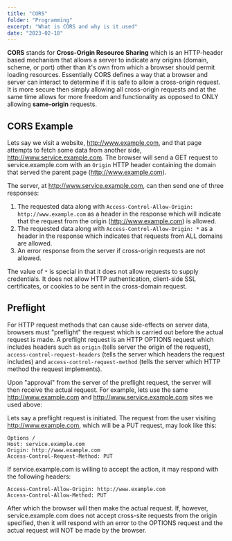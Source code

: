 ```yaml
---
title: "CORS"
folder: "Programming"
excerpt: "What is CORS and why is it used"
date: "2023-02-18"
---
```


**CORS** stands for **Cross-Origin Resource Sharing** which is an HTTP-header based mechanism that allows a server to indicate any origins (domain, scheme, or port) other than it's own from which a browser should permit loading resources. Essentially CORS defines a way that a browser and server can interact to determine if it is safe to allow a cross-origin request. It is more secure then simply allowing all cross-origin requests and at the same time allows for more freedom and functionality as opposed to ONLY allowing **same-origin** requests.

## CORS Example

Lets say we visit a website, http://www.example.com, and that page attempts to fetch some data from another side, http://www.service.example.com. The browser will send a GET request to service.example.com with an `Origin` HTTP header containing the domain that served the parent page (http://www.example.com).

The server, at http://www.service.example.com, can then send one of three responses:

1. The requested data along with `Access-Control-Allow-Origin: http://www.example.com` as a header in the response which will indicate that the request from the origin (http://www.example.com) is allowed.
2. The requested data along with `Access-Control-Allow-Origin: *` as a header in the response which indicates that requests from ALL domains are allowed.
3. An error response from the server if cross-origin requests are not allowed.

The value of `*` is special in that it does not allow requests to supply credentials. It does not allow HTTP authentication, client-side SSL certificates, or cookies to be sent in the cross-domain request.

## Preflight

For HTTP request methods that can cause side-effects on server data, browsers must "preflight" the request which is carried out before the actual request is made. A preflight request is an HTTP OPTIONS request which includes headers such as `origin` (tells server the origin of the request), `access-control-request-headers` (tells the server which headers the request includes) and `access-control-request-method` (tells the server which HTTP method the request implements).

Upon "approval" from the server of the preflight request, the server will then receive the actual request. For example, lets use the same http://www.example.com and http://www.service.example.com sites we used above:

Lets say a preflight request is initiated. The request from the user visiting http://www.example.com, which will be a PUT request, may look like this:

```
Options /
Host: service.example.com
Origin: http://www.example.com
Access-Control-Request-Method: PUT
```

If service.example.com is willing to accept the action, it may respond with the following headers:

```
Access-Control-Allow-Origin: http://www.example.com
Access-Control-Allow-Method: PUT
```

After which the browser will then make the actual request. If, however, service.example.com does not accept cross-site requests from the origin specified, then it will respond with an error to the OPTIONS request and the actual request will NOT be made by the browser.
